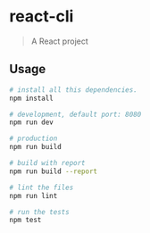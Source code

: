 # react-cli

> A React project

## Usage

```bash
# install all this dependencies.
npm install

# development, default port: 8080
npm run dev

# production
npm run build

# build with report
npm run build --report

# lint the files
npm run lint

# run the tests
npm test
```

